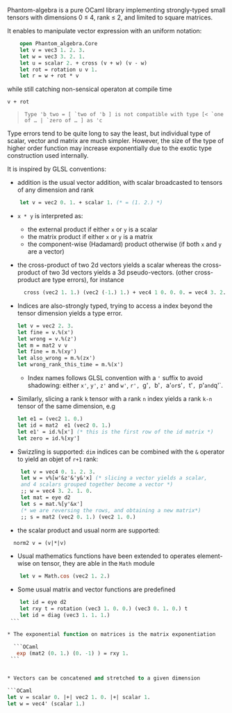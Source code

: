 Phantom-algebra is a pure OCaml library implementing strongly-typed
small tensors with dimensions 0 ≤ 4, rank ≤ 2, and limited to square matrices.

It enables to manipulate vector expression with an uniform notation:

```OCaml
    open Phantom_algebra.Core
    let v = vec3 1. 2. 3.
    let w = vec3 3. 2. 1.
    let u = scalar 2. + cross (v + w) (v - w)
    let rot = rotation u v 1.
    let r = w + rot * v
```

while still catching non-sensical operaton at compile time

```OCaml
v + rot
```
>  `` Type 'b two = [ `two of 'b ]
>  is not compatible with type
>  [< `one of … | `zero of … ] as 'c ``

Type errors tend to be quite long to say the least, but individual type
of scalar, vector and matrix are much simpler. However, the size of the
type of higher order function may increase exponentially due to the exotic
type construction used internally.

It is inspired by GLSL conventions:

  * addition is the usual vector addition, with scalar broadcasted
    to tensors of any dimension and rank

``` OCaml
    let v = vec2 0. 1. + scalar 1. (* = (1. 2.) *)
```

  * `x * y` is interpreted as:
    * the external product if either `x` or `y` is a scalar
    * the matrix product if either `x` or `y` is a matrix
    * the component-wise (Hadamard) product otherwise
      (if both `x` and `y` are a vector)


  * the cross-product of two 2d vectors yields a scalar whereas
    the cross-product of two 3d vectors yields a 3d pseudo-vectors.
    (other cross-product are type errors), for instance

    ```OCaml
      cross (vec2 1. 1.) (vec2 (-1.) 1.) + vec4 1 0. 0. 0. = vec4 3. 2. 2. 2.
     ```

  * Indices are also-strongly typed, trying to access a index beyond the
    tensor dimension yields a type error.
    ```OCaml
    let v = vec2 2. 3.
    let fine = v.%(x')
    let wrong = v.%(z')
    let m = mat2 v v
    let fine = m.%(xy')
    let also_wrong = m.%(zx')
    let wrong_rank_this_time = m.%(x')
    ```

    * Index names follows GLSL convention with a `'` suffix to avoid shadowing:
    either `x'`, `y'`, `z'` and `w'`, `r', `g'`, `b'`, `a'`
    or `s'`, `t'`, `p'` and `q'`.

  * Similarly, slicing a rank `k` tensor with a rank `n` index
    yields a rank `k-n` tensor of the same dimension, e.g
    ```OCaml
    let e1 = (vec2 1. 0.)
    let id = mat2  e1 (vec2 0. 1.)
    let e1' = id.%[x'] (* this is the first row of the id matrix *)
    let zero = id.%[xy']
    ```

  * Swizzling is supported: `dim` indices can be combined with the `&` operator
    to yield an objet of `r+1` rank:

    ```OCaml
     let v = vec4 0. 1. 2. 3.
     let w = v%[w'&z'&'y&'x] (* slicing a vector yields a scalar,
     and 4 scalars grouped together become a vector *)
     ;; w = vec4 3. 2. 1. 0.
     let mat = eye d2
     let s = mat.%[y'&x']
     (* we are reversing the rows, and obtaining a new matrix*)
     ;; s = mat2 (vec2 0. 1.) (vec2 1. 0.)
     ```

  * the scalar product and usual norm are supported:

   ```OCaml
     norm2 v = (v|*|v)
   ```

  * Usual mathematics functions have been extended to operates
    element-wise on tensor, they are able in the `Math` module

  ```OCaml
      let v = Math.cos (vec2 1. 2.)
   ```

   * Some usual matrix and vector functions are predefined

   ```OCaml
       let id = eye d2
       let rxy t = rotation (vec3 1. 0. 0.) (vec3 0. 1. 0.) t
       let id = diag (vec3 1. 1. 1.)
    ```

   * The exponential function on matrices is the matrix exponentiation

     ```OCaml
      exp (mat2 (0. 1.) (0. -1) ) = rxy 1.
    ```


   * Vectors can be concatened and stretched to a given dimension

   ```OCaml
   let v = scalar 0. |+| vec2 1. 0. |+| scalar 1.
   let w = vec4' (scalar 1.)
   ```